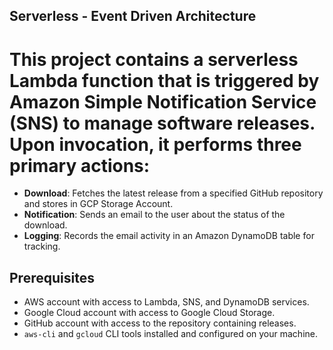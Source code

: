 ## Serverless - Event Driven Architecture

# This project contains a serverless Lambda function that is triggered by Amazon Simple Notification Service (SNS) to manage software releases. Upon invocation, it performs three primary actions:

- **Download**: Fetches the latest release from a specified GitHub repository and stores in GCP Storage Account.
- **Notification**: Sends an email to the user about the status of the download.
- **Logging**: Records the email activity in an Amazon DynamoDB table for tracking.

## Prerequisites

- AWS account with access to Lambda, SNS, and DynamoDB services.
- Google Cloud account with access to Google Cloud Storage.
- GitHub account with access to the repository containing releases.
- `aws-cli` and `gcloud` CLI tools installed and configured on your machine.